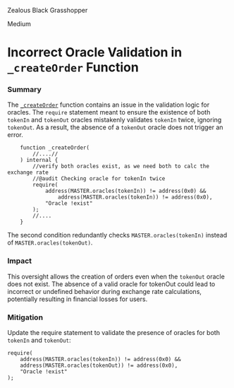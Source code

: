 Zealous Black Grasshopper

Medium

# Incorrect Oracle Validation in `_createOrder` Function

### Summary

The [`_createOrder`](https://github.com/sherlock-audit/2024-11-oku/blob/main/oku-custom-order-types/contracts/automatedTrigger/Bracket.sol#L457-L461) function contains an issue in the validation logic for oracles. The `require` statement meant to ensure the existence of both `tokenIn` and `tokenOut` oracles mistakenly validates `tokenIn` twice, ignoring `tokenOut`. As a result, the absence of a `tokenOut` oracle does not trigger an error.  
```solidity
    function _createOrder(
        //....//
    ) internal {
        //verify both oracles exist, as we need both to calc the exchange rate
        //@audit Checking oracle for tokenIn twice
        require(
            address(MASTER.oracles(tokenIn)) != address(0x0) &&
                address(MASTER.oracles(tokenIn)) != address(0x0),
            "Oracle !exist"
        );
        //....
    }
```
The second condition redundantly checks `MASTER.oracles(tokenIn)` instead of `MASTER.oracles(tokenOut)`.

### Impact

This oversight allows the creation of orders even when the `tokenOut` oracle does not exist. The absence of a valid oracle for tokenOut could lead to incorrect or undefined behavior during exchange rate calculations, potentially resulting in financial losses for users.

### Mitigation

Update the require statement to validate the presence of oracles for both `tokenIn` and `tokenOut`:
```solidity
require(
    address(MASTER.oracles(tokenIn)) != address(0x0) &&
    address(MASTER.oracles(tokenOut)) != address(0x0),
    "Oracle !exist"
);
```